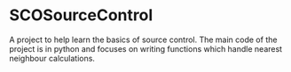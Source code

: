 # SCOSourceControl
A project to help learn the basics of source control. The main code of the project is in python and focuses on writing functions which handle nearest neighbour calculations.
